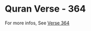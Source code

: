 # Quran Verse - 364 

For more infos, See [Verse 364](https://www.quranbookk.com/quran/search?q=364)